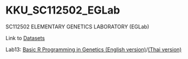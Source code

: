# KKU_SC112502_EGLab
SC112502 ELEMENTARY GENETICS LABORATORY (EGLab)

Link to [Datasets](data)

Lab13:  [Basic R Programming in Genetics (English version)](r_biology_guide_md.md)/[(Thai version)](r_biology_guide_thai_md.md)
